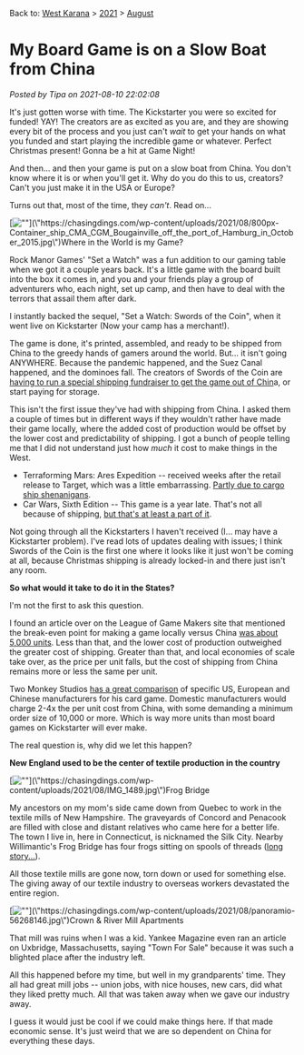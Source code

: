 Back to: [West Karana](/posts/westkarana.md) > [2021](/posts/2021/westkarana.md) > [August](./westkarana.md)
# My Board Game is on a Slow Boat from China

*Posted by Tipa on 2021-08-10 22:02:08*


It's just gotten worse with time. The Kickstarter you were so excited for funded! YAY! The creators are as excited as you are, and they are showing every bit of the process and you just can't *wait* to get your hands on what you funded and start playing the incredible game or whatever. Perfect Christmas present! Gonna be a hit at Game Night!



And then... and then your game is put on a slow boat from China. You don't know where it is or when you'll get it. Why do you do this to us, creators? Can't you just make it in the USA or Europe?



Turns out that, most of the time, they *can't*. Read on...





[![\"\"](\"https://chasingdings.com/wp-content/uploads/2021/08/800px-Container_ship_CMA_CGM_Bougainville_off_the_port_of_Hamburg_in_October_2015.jpg\")](\"https://chasingdings.com/wp-content/uploads/2021/08/800px-Container_ship_CMA_CGM_Bougainville_off_the_port_of_Hamburg_in_October_2015.jpg\")Where in the World is my Game?

Rock Manor Games' \"Set a Watch\" was a fun addition to our gaming table when we got it a couple years back. It's a little game with the board built into the box it comes in, and you and your friends play a group of adventurers who, each night, set up camp, and then have to deal with the terrors that assail them after dark.



I instantly backed the sequel, \"Set a Watch: Swords of the Coin\", when it went live on Kickstarter (Now your camp has a merchant!).



The game is done, it's printed, assembled, and ready to be shipped from China to the greedy hands of gamers around the world. But... it isn't going ANYWHERE. Because the pandemic happened, and the Suez Canal happened, and the dominoes fall. The creators of Swords of the Coin are [having to run a special shipping fundraiser to get the game out of Chin](\"https://www.kickstarter.com/projects/mikegnade/set-watch-swords-of-the-coin/posts/3263225\")a, or start paying for storage.



This isn't the first issue they've had with shipping from China. I asked them a couple of times but in different ways if they wouldn't rather have made their game locally, where the added cost of production would be offset by the lower cost and predictability of shipping. I got a bunch of people telling me that I did not understand just how *much* it cost to make things in the West.



* Terraforming Mars: Ares Expedition -- received weeks after the retail release to Target, which was a little embarrassing. [Partly due to cargo ship shenanigans](\"https://www.kickstarter.com/projects/strongholdgames/ares-expedition-the-terraforming-mars-card-game/posts/3200590\").
* Car Wars, Sixth Edition -- This game is a year late. That's not all because of shipping, [but that's at least a part of it](\"https://www.kickstarter.com/projects/sjgames/car-wars-sixth-edition-by-steve-jackson-games/posts/3270408\").



Not going through all the Kickstarters I haven't received (I... may have a Kickstarter problem). I've read lots of updates dealing with issues; I think Swords of the Coin is the first one where it looks like it just won't be coming at all, because Christmas shipping is already locked-in and there just isn't any room.



**So what would it take to do it in the States?**



I'm not the first to ask this question.



I found an article over on the League of Game Makers site that mentioned the break-even point for making a game locally versus China [was about 5,000 units](\"http://www.leagueofgamemakers.com/china-vs-united-states-manufacturing/\"). Less than that, and the lower cost of production outweighed the greater cost of shipping. Greater than that, and local economies of scale take over, as the price per unit falls, but the cost of shipping from China remains more or less the same per unit.



Two Monkey Studios [has a great comparison](\"https://twomonkeystudios.com/index-p-257.html\") of specific US, European and Chinese manufacturers for his card game. Domestic manufacturers would charge 2-4x the per unit cost from China, with some demanding a minimum order size of 10,000 or more. Which is way more units than most board games on Kickstarter will ever make.



The real question is, why did we let this happen?



**New England used to be the center of textile production in the country**



[![\"\"](\"https://chasingdings.com/wp-content/uploads/2021/08/IMG_1489-1024x768.jpg\")](\"https://chasingdings.com/wp-content/uploads/2021/08/IMG_1489.jpg\")Frog Bridge

My ancestors on my mom's side came down from Quebec to work in the textile mills of New Hampshire. The graveyards of Concord and Penacook are filled with close and distant relatives who came here for a better life. The town I live in, here in Connecticut, is nicknamed the Silk City. Nearby Willimantic's Frog Bridge has four frogs sitting on spools of threads ([long story...](\"https://en.wikipedia.org/wiki/Battle_of_the_Frogs\")).



All those textile mills are gone now, torn down or used for something else. The giving away of our textile industry to overseas workers devastated the entire region. 



[![\"\"](\"https://chasingdings.com/wp-content/uploads/2021/08/panoramio-56268146-1024x822.jpg\")](\"https://chasingdings.com/wp-content/uploads/2021/08/panoramio-56268146.jpg\")Crown & River Mill Apartments

That mill was ruins when I was a kid. Yankee Magazine even ran an article on Uxbridge, Massachusetts, saying \"Town For Sale\" because it was such a blighted place after the industry left.



All this happened before my time, but well in my grandparents' time. They all had great mill jobs -- union jobs, with nice houses, new cars, did what they liked pretty much. All that was taken away when we gave our industry away.



I guess it would just be cool if we could make things here. If that made economic sense. It's just weird that we are so dependent on China for everything these days.



